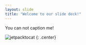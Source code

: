```yaml
---
layout: slide
title: "Welcome to our slide deck!"
---
```


You can not caption me!

![jetpacktocat](https://octodex.github.com/images/jetpacktocat.png)
{: .center}
